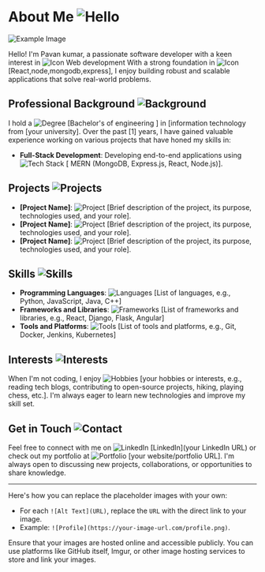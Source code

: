 # About Me ![Hello](https://via.placeholder.com/20x20)

![Example Image](https://github.com/)


Hello! I'm Pavan kumar, a passionate software developer with a keen interest in ![Icon](https://via.placeholder.com/15x15) Web development With a strong foundation in ![Icon](https://via.placeholder.com/15x15) [React,node,mongodb,express], I enjoy building robust and scalable applications that solve real-world problems.

## Professional Background ![Background](https://via.placeholder.com/20x20)

I hold a ![Degree](https://via.placeholder.com/15x15) [Bachelor's of engineering ] in [information technology from [your university]. Over the past [1] years, I have gained valuable experience working on various projects that have honed my skills in:

- **Full-Stack Development**: Developing end-to-end applications using ![Tech Stack](https://via.placeholder.com/15x15) [ MERN (MongoDB, Express.js, React, Node.js)].

## Projects ![Projects](https://via.placeholder.com/20x20)

- **[Project Name]**: ![Project](https://via.placeholder.com/15x15) [Brief description of the project, its purpose, technologies used, and your role].
- **[Project Name]**: ![Project](https://via.placeholder.com/15x15) [Brief description of the project, its purpose, technologies used, and your role].
- **[Project Name]**: ![Project](https://via.placeholder.com/15x15) [Brief description of the project, its purpose, technologies used, and your role].

## Skills ![Skills](https://via.placeholder.com/20x20)

- **Programming Languages**: ![Languages](https://via.placeholder.com/15x15) [List of languages, e.g., Python, JavaScript, Java, C++]
- **Frameworks and Libraries**: ![Frameworks](https://via.placeholder.com/15x15) [List of frameworks and libraries, e.g., React, Django, Flask, Angular]
- **Tools and Platforms**: ![Tools](https://via.placeholder.com/15x15) [List of tools and platforms, e.g., Git, Docker, Jenkins, Kubernetes]

## Interests ![Interests](https://via.placeholder.com/20x20)

When I'm not coding, I enjoy ![Hobbies](https://via.placeholder.com/15x15) [your hobbies or interests, e.g., reading tech blogs, contributing to open-source projects, hiking, playing chess, etc.]. I'm always eager to learn new technologies and improve my skill set.

## Get in Touch ![Contact](https://via.placeholder.com/20x20)

Feel free to connect with me on ![LinkedIn](https://via.placeholder.com/15x15) [LinkedIn](your LinkedIn URL) or check out my portfolio at ![Portfolio](https://via.placeholder.com/15x15) [your website/portfolio URL]. I'm always open to discussing new projects, collaborations, or opportunities to share knowledge.

---

Here's how you can replace the placeholder images with your own:

- For each `![Alt Text](URL)`, replace the `URL` with the direct link to your image.
- Example: `![Profile](https://your-image-url.com/profile.png)`.

Ensure that your images are hosted online and accessible publicly. You can use platforms like GitHub itself, Imgur, or other image hosting services to store and link your images.
